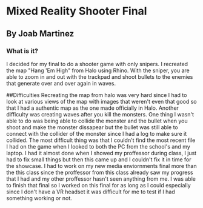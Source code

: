 # Mixed Reality Shooter Final 
## By Joab Martinez

### What is it?
I decided for my final to do a shooter game with only snipers. I recreated the map "Hang 'Em High" from Halo using Rhino. With the sniper, you are able to zoom in and out with the trackpad and shoot bullets to the enemies that generate over and over again in waves.

##Difficulties
Recreating the map from halo was very hard since I had to look at various views of the map with images that weren't even that good so that I had a authentic map as the one made officially in Halo. Another difficulty was creating waves after you kill the monsters. One thing I wasn't able to do was being able to collide the monster and the bullet when you shoot and make the monster dissapear but the bullet was still able to connect with the collider of the monster since I had a log to make sure it collided. The most difficult thing was that I couldn't find the most recent file I had on the game when I looked to both the PC from the school's and my laptop. I had it almost done when I showed my proffessor during class, I just had to fix small things but then this came up and I couldn't fix it in time for the showcase. I had to work on my new media enviornments final more than the this class since the proffessor from this class already saw my progress that I had and my other proffessor hasn't seen anything from me. I was able to finish that final so I worked on this final for as long as I could especially since I don't have a VR headset it was difficult for me to test if I had something working or not.




